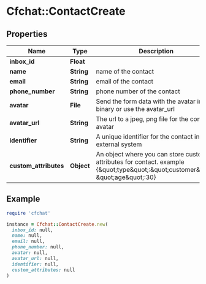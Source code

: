 # Cfchat::ContactCreate

## Properties

| Name | Type | Description | Notes |
| ---- | ---- | ----------- | ----- |
| **inbox_id** | **Float** |  |  |
| **name** | **String** | name of the contact | [optional] |
| **email** | **String** | email of the contact | [optional] |
| **phone_number** | **String** | phone number of the contact | [optional] |
| **avatar** | **File** | Send the form data with the avatar image binary or use the avatar_url | [optional] |
| **avatar_url** | **String** | The url to a jpeg, png file for the contact avatar | [optional] |
| **identifier** | **String** | A unique identifier for the contact in external system | [optional] |
| **custom_attributes** | **Object** | An object where you can store custom attributes for contact. example {\&quot;type\&quot;:\&quot;customer\&quot;, \&quot;age\&quot;:30} | [optional] |

## Example

```ruby
require 'cfchat'

instance = Cfchat::ContactCreate.new(
  inbox_id: null,
  name: null,
  email: null,
  phone_number: null,
  avatar: null,
  avatar_url: null,
  identifier: null,
  custom_attributes: null
)
```

